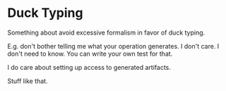 # Duck Typing

Something about avoid excessive formalism in favor of duck typing.

E.g. don't bother telling me what your operation generates. I don't
care. I don't need to know. You can write your own test for that.

I do care about setting up access to generated artifacts.

Stuff like that.
